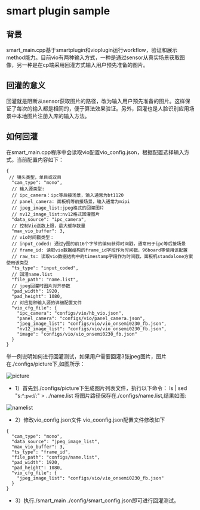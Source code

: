 # smart plugin sample

## 背景

smart_main.cpp基于smartplugin和vioplugin运行workflow，验证和展示method能力。目前vio有两种输入方式，一种是通过sensor从真实场景获取图像，另一种是在cp端采用回灌方式输入用户预先准备的图片。


## 回灌的意义

回灌就是阻断从sensor获取图片的路径，改为输入用户预先准备的图片。这样保证了每次的输入都是相同的，便于算法效果验证。另外，回灌也是人脸识别应用场景中本地图片注册入库的输入方法。

## 如何回灌

在smart_main.cpp程序中会读取vio配置vio_config.json，根据配置选择输入方式。当前配置内容如下：

```
{
 // 镜头类型，单目或双目
  "cam_type": "mono",
  // 输入源类型:
  // ipc_camera：ipc等后接场景，输入通常为bt1120
  // panel_camera: 面板机等前接场景，输入通常为mipi
  // jpeg_image_list:jpeg格式的回灌图片
  // nv12_image_list:nv12格式回灌图片
  "data_source": "ipc_camera",
  // 控制Vio送数上限，最大缓存数量
  "max_vio_buffer": 3,
  // vio时间戳类型：
  // input_coded: 通过y图的前16个字节的编码获得时间戳，通常用于ipc等后接场景
  // frame_id: 读取vio数据结构的frame_id字段作为时间戳，96board等使用该配置
  // raw_ts: 读取vio数据结构中的timestamp字段作为时间戳，面板机standalone方案使用该类型
  "ts_type": "input_coded",
  // 回灌name.list
  "file_path": "name.list",
  // jpeg回灌时图片对齐参数
  "pad_width": 1920,
  "pad_height": 1080,
  // 对应每种输入源的详细配置文件
  "vio_cfg_file": {
    "ipc_camera": "configs/vio/hb_vio.json",
    "panel_camera": "configs/vio/panel_camera.json",
    "jpeg_image_list": "configs/vio/vio_onsemi0230_fb.json",
    "nv12_image_list": "configs/vio/vio_onsemi0230_fb.json",
    "image": "configs/vio/vio_onsemi0230_fb.json"
  }
}
```

举一例说明如何进行回灌测试，如果用户需要回灌3张jpeg图片，图片在./configs/picture下,如图所示：


![picture](./doc/images/picture_dir.png)

* 1）首先到./configs/picture下生成图片列表文件，执行以下命令：
ls | sed "s:^:`pwd`/:" > ../name.list
将图片路径保存在./configs/name.list,结果如图:

![namelist](./doc/images/namelist.png)

* 2）修改vio_config.json文件
vio_coonfig.json配置文件修改如下

```
{
  "cam_type": "mono",
  "data_source": "jpeg_image_list",
  "max_vio_buffer": 3,
  "ts_type": "frame_id",
  "file_path": "configs/name.list",
  "pad_width": 1920,
  "pad_height": 1080,
  "vio_cfg_file": {
    "jpeg_image_list": "configs/vio/vio_onsemi0230_fb.json"
  }
}
```

* 3）执行./smart_main ./config/smart_config.json即可进行回灌测试。

